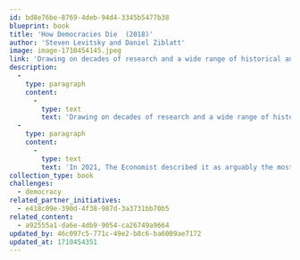```yaml
---
id: bd8e76be-8769-4deb-94d4-3345b5477b38
blueprint: book
title: 'How Democracies Die  (2018)'
author: 'Steven Levitsky and Daniel Ziblatt'
image: image-1710454145.jpeg
link: 'Drawing on decades of research and a wide range of historical and global examples, from 1930s Europe to contemporary Hungary, Turkey, and Venezuela, to the American South during Jim Crow, Levitsky and Ziblatt show how democracies die--and how ours can be saved.'
description:
  -
    type: paragraph
    content:
      -
        type: text
        text: 'Drawing on decades of research and a wide range of historical and global examples, from 1930s Europe to contemporary Hungary, Turkey, and Venezuela, to the American South during Jim Crow, Levitsky and Ziblatt show how democracies die--and how ours can be saved.'
  -
    type: paragraph
    content:
      -
        type: text
        text: 'In 2021, The Economist described it as arguably the most important book of the Trump era.'
collection_type: book
challenges:
  - democracy
related_partner_initiatives:
  - e418c09e-390d-4f38-987d-3a3731bb70b5
related_content:
  - a92555a1-da6e-4db9-9054-ca26749a9664
updated_by: 46c097c5-771c-49e2-b8c6-ba6009ae7172
updated_at: 1710454351
---
```

